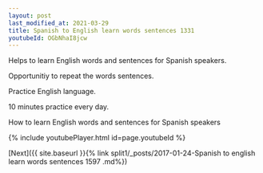 ```yaml
---
layout: post
last_modified_at: 2021-03-29
title: Spanish to English learn words sentences 1331 
youtubeId: OGbNhaI8jcw
---
```

 
 
Helps to learn English words and sentences for Spanish speakers.

Opportunitiy to repeat the words sentences. 

Practice English language. 
 
10 minutes practice every day. 
 
How to learn English words and sentences for Spanish speakers 
 
{% include youtubePlayer.html id=page.youtubeId %}
 
 
[Next]({{ site.baseurl }}{% link  split1/_posts/2017-01-24-Spanish to english learn words sentences 1597 .md%})
 

